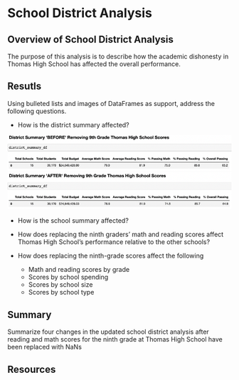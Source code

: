 # School District Analysis

## Overview of School District Analysis
The purpose of this analysis is to describe how the academic dishonesty in Thomas High School has affected the overall performance. 


## Resutls
Using bulleted lists and images of DataFrames as support, address the following questions.
* How is the district summary affected?


<img src="https://github.com/juliomeza/School_District_Analysis/blob/main/Resources/District%20Before.png" width="600">
<img src="https://github.com/juliomeza/School_District_Analysis/blob/main/Resources/District%20After.png" width="600">

* How is the school summary affected?

* How does replacing the ninth graders’ math and reading scores affect Thomas High School’s performance relative to the other schools?

* How does replacing the ninth-grade scores affect the following
  * Math and reading scores by grade
  * Scores by school spending
  * Scores by school size
  * Scores by school type


## Summary
Summarize four changes in the updated school district analysis after reading and math scores for the ninth grade at Thomas High School have been replaced with NaNs

## Resources